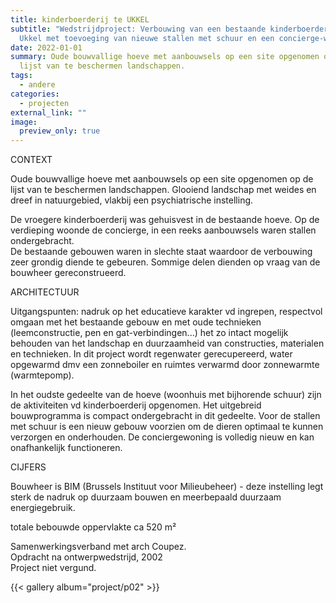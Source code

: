 ```yaml
---
title: kinderboerderij te UKKEL
subtitle: "Wedstrijdproject: Verbouwing van een bestaande kinderboerderij te
  Ukkel met toevoeging van nieuwe stallen met schuur en een concierge-woning."
date: 2022-01-01
summary: Oude bouwvallige hoeve met aanbouwsels op een site opgenomen op de
  lijst van te beschermen landschappen.
tags:
  - andere
categories:
  - projecten
external_link: ""
image:
  preview_only: true
---
```

<div class="row mt-4">
<div class="col-md-4 mb-3">
CONTEXT

Oude bouwvallige hoeve met aanbouwsels op een site opgenomen op de lijst van te beschermen landschappen. Glooiend landschap met weides en dreef in natuurgebied, vlakbij een psychiatrische instelling.

De vroegere kinderboerderij was gehuisvest in de bestaande hoeve. Op de verdieping woonde de concierge, in een reeks aanbouwsels waren stallen ondergebracht.\
De bestaande gebouwen waren in slechte staat waardoor de verbouwing zeer grondig diende te gebeuren. Sommige delen dienden op vraag van de bouwheer gereconstrueerd.

ARCHITECTUUR

Uitgangspunten: nadruk op het educatieve karakter vd ingrepen, respectvol omgaan met het bestaande gebouw en met oude technieken (leemconstructie, pen en gat-verbindingen...) het zo intact mogelijk behouden van het landschap en duurzaamheid van constructies, materialen en technieken. In dit project wordt regenwater gerecupereerd, water opgewarmd dmv een zonneboiler en ruimtes verwarmd door zonnewarmte (warmtepomp).

In het oudste gedeelte van de hoeve (woonhuis met bijhorende schuur) zijn de aktiviteiten vd kinderboerderij opgenomen. Het uitgebreid bouwprogramma is compact ondergebracht in dit gedeelte. Voor de stallen met schuur is een nieuw gebouw voorzien om de dieren optimaal te kunnen verzorgen en onderhouden. De conciergewoning is volledig nieuw en kan onafhankelijk functioneren.

CIJFERS

Bouwheer is BIM (Brussels Instituut voor Milieubeheer) - deze instelling legt sterk de nadruk op duurzaam bouwen en meerbepaald duurzaam energiegebruik.

totale bebouwde oppervlakte ca 520 m²

Samenwerkingsverband met arch Coupez.\
Opdracht na ontwerpwedstrijd, 2002\
Project niet vergund.
</div>  
<div class="col-md-8">
{{< gallery album="project/p02" >}}
</div>  
</div>
